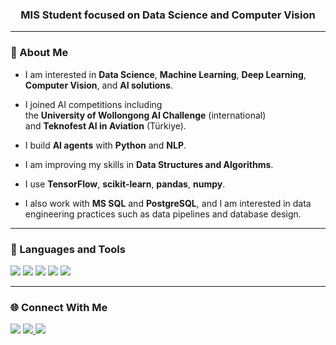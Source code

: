 <h3 align="center">MIS Student focused on Data Science and Computer Vision</h3>

---

### 👋 About Me
- I am interested in **Data Science**, **Machine Learning**, **Deep Learning**, **Computer Vision**, and **AI solutions**.

- I joined AI competitions including  
  the **University of Wollongong AI Challenge** (international)  
  and **Teknofest AI in Aviation** (Türkiye).

- I build **AI agents** with **Python** and **NLP**.

- I am improving my skills in **Data Structures and Algorithms**.

- I use **TensorFlow**, **scikit-learn**, **pandas**, **numpy**.

- I also work with **MS SQL** and **PostgreSQL**, and I am interested in data engineering practices such as data pipelines and database design.

 

---

### 🧰 Languages and Tools

<p align="left">
  <img src="https://img.shields.io/badge/Python-3776AB?style=for-the-badge&logo=python&logoColor=white"/>
  <img src="https://img.shields.io/badge/scikit--learn-F7931E?style=for-the-badge&logo=scikit-learn&logoColor=white"/>
  <img src="https://img.shields.io/badge/TensorFlow-FF6F00?style=for-the-badge&logo=tensorflow&logoColor=white"/>
  <img src="https://img.shields.io/badge/Pandas-150458?style=for-the-badge&logo=pandas&logoColor=white" />
  <img src="https://img.shields.io/badge/Numpy-013243?style=for-the-badge&logo=numpy&logoColor=white" />
</p>

---


### 🌐 Connect With Me

<p align="left">
  <a href="mailto:ibraahimycl@gmail.com"><img src="https://img.shields.io/badge/Gmail-D14836?style=for-the-badge&logo=gmail&logoColor=white"></a>
  <a href="https://medium.com/@ibraahimycl">
  <img src="https://img.shields.io/badge/Medium-12100E?style=for-the-badge&logo=medium&logoColor=white"/>
</a>
  <a href="http://linkedin.com/in/ibrahimycl"><img src="https://img.shields.io/badge/LinkedIn-0A66C2?style=for-the-badge&logo=linkedin&logoColor=white"></a>
</p>
